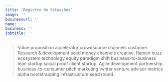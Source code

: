 ```yaml
---
title: 'Registro de Situações'
image: ''
businessurl: ''
name: ''
business: ''
jobtitle: ''
---
```


> Value proposition accelerator crowdsource channels customer. Research & development seed money channels creative. Ramen buzz ecosystem technology equity paradigm shift business-to-business lean startup social proof client startup. Agile development partnership business-to-consumer pitch marketing twitter venture advisor metrics alpha bootstrapping infrastructure seed round.
